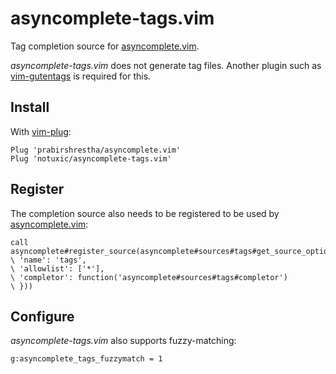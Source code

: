 asyncomplete-tags.vim
=====================

Tag completion source for [asyncomplete.vim](https://github.com/prabirshrestha/asyncomplete.vim).

*asyncomplete-tags.vim* does not generate tag files. Another plugin such as [vim-gutentags](https://github.com/ludovicchabant/vim-gutentags) is required for this.


Install
-------

With [vim-plug](https://github.com/junegunn/vim-plug):

```
Plug 'prabirshrestha/asyncomplete.vim'
Plug 'notuxic/asyncomplete-tags.vim'
```


Register
--------

The completion source also needs to be registered to be used by [asyncomplete.vim](https://github.com/prabirshrestha/asyncomplete.vim):

```
call asyncomplete#register_source(asyncomplete#sources#tags#get_source_options({
\ 'name': 'tags',
\ 'allowlist': ['*'],
\ 'completor': function('asyncomplete#sources#tags#completor')
\ }))
```


Configure
---------

*asyncomplete-tags.vim* also supports fuzzy-matching:

```
g:asyncomplete_tags_fuzzymatch = 1
```
